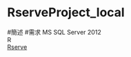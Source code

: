RserveProject_local
===================

#簡述
#需求
MS SQL Server 2012</br>
R</br>
[Rserve](http://www.rforge.net/Rserve/)</br>
